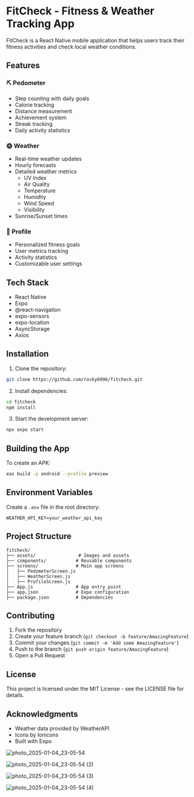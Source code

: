 # FitCheck - Fitness & Weather Tracking App

FitCheck is a React Native mobile application that helps users track their fitness activities and check local weather conditions.

## Features

### ⛏️ Pedometer
- Step counting with daily goals
- Calorie tracking
- Distance measurement
- Achievement system
- Streak tracking
- Daily activity statistics

### 🌞 Weather
- Real-time weather updates
- Hourly forecasts
- Detailed weather metrics
  - UV Index
  - Air Quality
  - Temperature
  - Humidity
  - Wind Speed
  - Visibility
- Sunrise/Sunset times

### 💪 Profile
- Personalized fitness goals
- User metrics tracking
- Activity statistics
- Customizable user settings

## Tech Stack
- React Native
- Expo
- @react-navigation
- expo-sensors
- expo-location
- AsyncStorage
- Axios

## Installation

1. Clone the repository:

```bash
git clone https://github.com/rocky6996/fitcheck.git
```

2. Install dependencies:

```bash
cd fitcheck
npm install
```

3. Start the development server:

```bash
npx expo start
```

## Building the App

To create an APK:

```bash
eas build -p android --profile preview
```

## Environment Variables

Create a `.env` file in the root directory:

```
WEATHER_API_KEY=your_weather_api_key
```

## Project Structure

```
fitcheck/
├── assets/                # Images and assets
├── components/           # Reusable components
├── screens/              # Main app screens
│   ├── PedometerScreen.js
│   ├── WeatherScreen.js
│   ├── ProfileScreen.js
├── App.js                # App entry point
├── app.json              # Expo configuration
├── package.json          # Dependencies
```

## Contributing

1. Fork the repository
2. Create your feature branch (`git checkout -b feature/AmazingFeature`)
3. Commit your changes (`git commit -m 'Add some AmazingFeature'`)
4. Push to the branch (`git push origin feature/AmazingFeature`)
5. Open a Pull Request

## License

This project is licensed under the MIT License - see the LICENSE file for details.

## Acknowledgments

- Weather data provided by WeatherAPI
- Icons by Ionicons
- Built with Expo



![photo_2025-01-04_23-05-54](https://github.com/user-attachments/assets/9b844663-9987-4075-8dac-4c3cd089b05b)



![photo_2025-01-04_23-05-54 (2)](https://github.com/user-attachments/assets/fe21e4ae-d27b-4f59-aaf8-9676986b1552)



![photo_2025-01-04_23-05-54 (3)](https://github.com/user-attachments/assets/7b5bbf4e-69d7-441f-824c-304806bc98af)



![photo_2025-01-04_23-05-54 (4)](https://github.com/user-attachments/assets/0cc2b3a9-8441-4c94-b86f-c20bb49ac32c)

